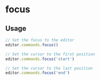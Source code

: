 # focus

<ContentMissing />

## Usage
```js
// Set the focus to the editor
editor.commands.focus()

// Set the cursor to the first position
editor.commands.focus('start')

// Set the cursor to the last position
editor.commands.focus('end')
```
